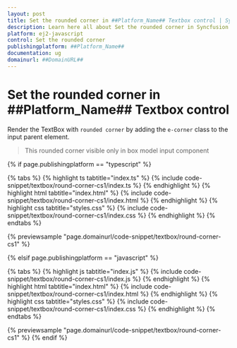 ```yaml
---
layout: post
title: Set the rounded corner in ##Platform_Name## Textbox control | Syncfusion
description: Learn here all about Set the rounded corner in Syncfusion ##Platform_Name## Textbox control of Syncfusion Essential JS 2 and more.
platform: ej2-javascript
control: Set the rounded corner 
publishingplatform: ##Platform_Name##
documentation: ug
domainurl: ##DomainURL##
---
```


# Set the rounded corner in ##Platform_Name## Textbox control

Render the TextBox with `rounded corner` by adding the `e-corner` class to the input parent element.

>This rounded corner visible only in box model input component

{% if page.publishingplatform == "typescript" %}

 {% tabs %}
{% highlight ts tabtitle="index.ts" %}
{% include code-snippet/textbox/round-corner-cs1/index.ts %}
{% endhighlight %}
{% highlight html tabtitle="index.html" %}
{% include code-snippet/textbox/round-corner-cs1/index.html %}
{% endhighlight %}
{% highlight css tabtitle="styles.css" %}
{% include code-snippet/textbox/round-corner-cs1/index.css %}
{% endhighlight %}
{% endtabs %}
        
{% previewsample "page.domainurl/code-snippet/textbox/round-corner-cs1" %}

{% elsif page.publishingplatform == "javascript" %}

{% tabs %}
{% highlight js tabtitle="index.js" %}
{% include code-snippet/textbox/round-corner-cs1/index.js %}
{% endhighlight %}
{% highlight html tabtitle="index.html" %}
{% include code-snippet/textbox/round-corner-cs1/index.html %}
{% endhighlight %}
{% highlight css tabtitle="styles.css" %}
{% include code-snippet/textbox/round-corner-cs1/index.css %}
{% endhighlight %}
{% endtabs %}

{% previewsample "page.domainurl/code-snippet/textbox/round-corner-cs1" %}
{% endif %}